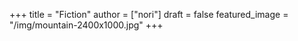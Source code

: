 +++
title = "Fiction"
author = ["nori"]
draft = false
featured_image = "/img/mountain-2400x1000.jpg"
+++
